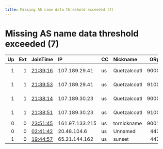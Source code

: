 ```yaml
---
title: Missing AS name data threshold exceeded (7)
---
```


# Missing AS name data threshold exceeded (7)

|   Up |   Ext | JoinTime                                                                                            | IP             | CC   | Nickname     |   ORp |   Dirp | Version   | Contact                   | OS    |   eFamMembers |
|-----:|------:|:----------------------------------------------------------------------------------------------------|:---------------|:-----|:-------------|------:|-------:|:----------|:--------------------------|:------|--------------:|
|    1 |     1 | [21:39:16](https://metrics.torproject.org/rs.html#details/C623F97858DDC20DC80098260DFDF053C63131C9) | 107.189.29.41  | us   | Quetzalcoatl |  9000 |     80 | 0.4.5.8   | Quetzalcoatl relays AT pr | Linux |            62 |
|    1 |     1 | [21:39:53](https://metrics.torproject.org/rs.html#details/7BD416652010B7C42202BE40F749A417003ECD2C) | 107.189.29.41  | us   | Quetzalcoatl |  9100 |   9101 | 0.4.5.8   | Quetzalcoatl relays AT pr | Linux |            62 |
|    1 |     1 | [21:38:14](https://metrics.torproject.org/rs.html#details/1E3C197C8C922128FF049856E0536FF9CB4E5E8C) | 107.189.30.23  | us   | Quetzalcoatl |  9000 |     80 | 0.4.5.8   | Quetzalcoatl relays AT pr | Linux |            62 |
|    1 |     1 | [21:38:51](https://metrics.torproject.org/rs.html#details/EEF40B4CDDAA8F674685491E45E9399179AA1832) | 107.189.30.23  | us   | Quetzalcoatl |  9100 |   9101 | 0.4.5.8   | Quetzalcoatl relays AT pr | Linux |            62 |
|    0 |     0 | [23:51:45](https://metrics.torproject.org/rs.html#details/41386BD0750B8BF0822BEF53C2960C591E2EFAFB) | 161.97.133.215 | us   | tornickname  |  9001 |      0 | 0.4.5.8   | None                      | Linux |             1 |
|    0 |     0 | [02:41:42](https://metrics.torproject.org/rs.html#details/3EAD3E92BB16130B12E56D549D00671CD41AD84A) | 20.48.104.6    | us   | Unnamed      |   443 |   9030 | 0.4.5.8   | None                      | Linux |             1 |
|    1 |     0 | [19:44:57](https://metrics.torproject.org/rs.html#details/949CD317A502E5F630F11B2824353A865D2AACE0) | 65.21.144.162  | us   | sunset       |   443 |      0 | 0.3.5.14  | None                      | Linux |             1 |
